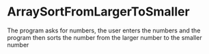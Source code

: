 # ArraySortFromLargerToSmaller


The program asks for numbers, the user enters the numbers and the program then sorts the number from the larger number to the smaller number
